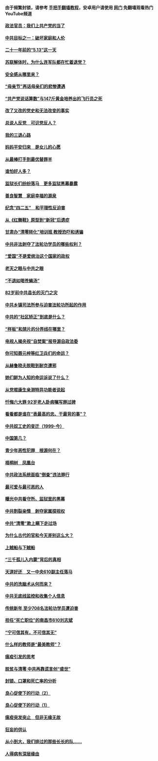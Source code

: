 #### 由于频繁封锁，请参考 [手把手翻墙教程](https://github.com/gfw-breaker/guides/wiki/)，安卓用户请使用 [网门](https://github.com/gfw-breaker/nogfw/blob/master/dl.md?t=05172000) 免翻墙观看热门YouTube频道 

#### [政法官员：我们上共产党的当了](../pages/19/425351.md?t=05172000) 

#### [中共目标之一：破坏家庭和人伦](../pages/19/424454.md?t=05172000) 

#### [二十一年前的“5.13”这一天](../pages/19/424814.md?t=05172000) 

#### [苏联解体时，为什么连军队都在忙着退党？](../pages/19/424335.md?t=05172000) 

#### [安全感从哪里来？](../pages/19/424336.md?t=05172000) 

#### [“母亲节”再话母亲们的悲惨遭遇](../pages/19/424234.md?t=05172000) 

#### [“共产党说话算数”与147斤黄金培养出的飞行员之死](../pages/19/424115.md?t=05172000) 

#### [改了又改的党史和无法改变的事实](../pages/19/424037.md?t=05172000) 

#### [总说人反党　可识党反人？](../pages/19/423820.md?t=05172000) 

#### [我的三退心路](../pages/19/423876.md?t=05172000) 

#### [妈妈平安归来　是女儿的心愿](../pages/19/423947.md?t=05172000) 

#### [从最棒打手到最优替罪羊](../pages/19/423819.md?t=05172000) 

#### [谁怕好人多？](../pages/19/423774.md?t=05172000) 

#### [监狱长们纷纷落马　更多监狱黑幕暴露](../pages/19/423787.md?t=05172000) 

#### [善良智慧　家庭幸福的源泉](../pages/19/423632.md?t=05172000) 

#### [纪念“四二五”　和平理性反迫害](../pages/19/423660.md?t=05172000) 

#### [从《红舞鞋》原型到“新冠”后遗症](../pages/19/423509.md?t=05172000) 

#### [甘肃办“清零转化”培训班 教授恐吓和诱骗](../pages/19/423498.md?t=05172000) 

#### [中共非法剥夺了法轮功学员的哪些权利？](../pages/19/423392.md?t=05172000) 

#### [“爱国”不是爱统治这个国家的政权](../pages/19/423029.md?t=05172000) 

#### [老天之眼与中共之眼](../pages/19/423378.md?t=05172000) 

#### [“不退如喝苍蝇汤”](../pages/19/423287.md?t=05172000) 

#### [82岁前中共县长的灭门之灾](../pages/19/423055.md?t=05172000) 

#### [中共乡镇司法所参与迫害法轮功所起的作用](../pages/19/423064.md?t=05172000) 

#### [中共的“社区矫正”到底是什么？](../pages/19/422870.md?t=05172000) 

#### [“样板”和禁片的分界线在哪里？](../pages/19/422704.md?t=05172000) 

#### [电视人揭央视“自焚案”报导源自政法委](../pages/19/422770.md?t=05172000) 

#### [你可知聂元梓等红卫兵们的命运？](../pages/19/422848.md?t=05172000) 

#### [从赫鲁晓夫脱鞋到耐克遭邪](../pages/19/422826.md?t=05172000) 

#### [她们鲜为人知的命运诉说了什么？](../pages/19/422754.md?t=05172000) 

#### [从党棍康生亲测特异功能者说起](../pages/19/422657.md?t=05172000) 

#### [忏悔六大罪 92岁老人卧病嘱写罪过碑](../pages/19/422750.md?t=05172000) 

#### [看看都是谁在“表最高的忠、干最背的事”？](../pages/19/422703.md?t=05172000) 

#### [中共奴工史的变迁（1999-今）](../pages/19/422656.md?t=05172000) 

#### [中国第几？](../pages/19/422496.md?t=05172000) 

#### [青少年恶性犯罪　根源何在？](../pages/19/422449.md?t=05172000) 

#### [梧桐树　凤凰台](../pages/19/422442.md?t=05172000) 

#### [中共政法系统面临“倒查”违法罪行](../pages/19/422497.md?t=05172000) 

#### [最可爱与最可恶的人](../pages/19/422448.md?t=05172000) 

#### [曝光中共看守所、监狱里的黑幕](../pages/19/422390.md?t=05172000) 

#### [中共割裂亲情　剥夺家属探视权](../pages/19/422364.md?t=05172000) 

#### [中共“清零”欺上瞒下走过场](../pages/19/422306.md?t=05172000) 

#### [为什么古代的官和今天差别这么大？](../pages/19/422228.md?t=05172000) 

#### [上贼船与下贼船](../pages/19/422276.md?t=05172000) 

#### [“三千孤儿入内蒙”背后的真相](../pages/19/422229.md?t=05172000) 

#### [天道好还　又一中央610副主任落马](../pages/19/422155.md?t=05172000) 

#### [中共的洗脑术从何而来？](../pages/19/422154.md?t=05172000) 

#### [中共无底线监控和收集个人信息](../pages/19/422039.md?t=05172000) 

#### [传统新年 至少708名法轮功学员遭迫害](../pages/19/421946.md?t=05172000) 

#### [担任“死亡职位”的南昌市610刘志斌](../pages/19/421957.md?t=05172000) 

#### [“宁可信其有，不可信其无”](../pages/19/421691.md?t=05172000) 

#### [什么样的教师是“最美教师”？](../pages/19/421755.md?t=05172000) 

#### [瘟疫引发的思考](../pages/19/421594.md?t=05172000) 

#### [脱贫与清零 中共再靠谎言创“盛世”](../pages/19/421590.md?t=05172000) 

#### [封锁、口罩和死亡率的分析](../pages/19/421495.md?t=05172000) 

#### [良心促使下的行动（2）](../pages/19/421361.md?t=05172000) 

#### [良心促使下的行动（1）](../pages/19/421302.md?t=05172000) 

#### [瘟疫突发突止　但非无缘无故](../pages/19/421281.md?t=05172000) 

#### [狂妄的供认](../pages/19/421199.md?t=05172000) 

#### [从小到大，我们排过的那些长长的队……](../pages/19/421243.md?t=05172000) 

#### [人得病有深层缘由](../pages/19/420864.md?t=05172000) 

